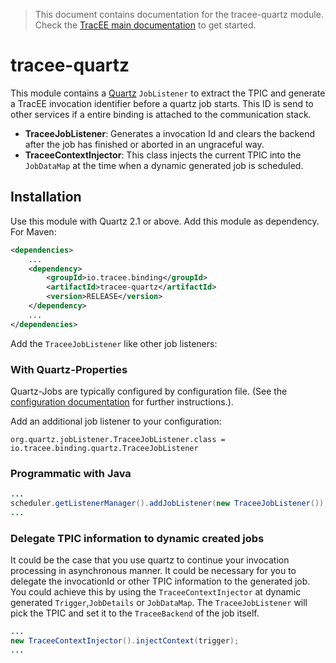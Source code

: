 > This document contains documentation for the tracee-quartz module. Check the [TracEE main documentation](/README.md) to get started.

# tracee-quartz

This module contains a [Quartz](http://quartz-scheduler.org/) `JobListener` to extract the TPIC and generate a TracEE invocation identifier before a quartz job starts. This ID is send to other services if a entire binding is attached to the communication stack. 

* __TraceeJobListener__: Generates a invocation Id and clears the backend after the job has finished or aborted in an ungraceful way.
* __TraceeContextInjector__: This class injects the current TPIC into the `JobDataMap` at the time when a dynamic generated job is scheduled.
 
## Installation

Use this module with Quartz 2.1 or above. Add this module as dependency. For Maven:

```xml
<dependencies>
    ...
    <dependency>
        <groupId>io.tracee.binding</groupId>
        <artifactId>tracee-quartz</artifactId>
        <version>RELEASE</version>
    </dependency>
    ...
</dependencies>
```

Add the `TraceeJobListener` like other job listeners:

### With Quartz-Properties

Quartz-Jobs are typically configured by configuration file. (See the [configuration documentation](http://quartz-scheduler.org/generated/2.2.1/html/qs-all/#page/Quartz_Scheduler_Documentation_Set%2Fco-ovr_about_quartz_configuration.html%23) for further instructions.).

Add an additional job listener to your configuration:

```
org.quartz.jobListener.TraceeJobListener.class = io.tracee.binding.quartz.TraceeJobListener
```

### Programmatic with Java

```java
...
scheduler.getListenerManager().addJobListener(new TraceeJobListener());
...
```

### Delegate TPIC information to dynamic created jobs
It could be the case that you use quartz to continue your invocation processing in asynchronous manner. It could be necessary for you to delegate the invocationId or other TPIC information to the generated job. You could achieve this by using the `TraceeContextInjector` at dynamic generated `Trigger`,`JobDetails` or `JobDataMap`. The 
`TraceeJobListener` will pick the TPIC and set it to the `TraceeBackend` of the job itself.

```java
...
new TraceeContextInjector().injectContext(trigger);
...
```
